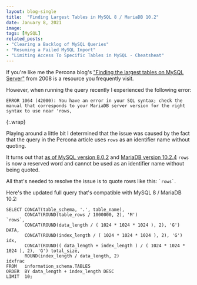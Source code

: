 ```yaml
---
layout: blog-single
title:  "Finding Largest Tables in MySQL 8 / MariaDB 10.2"
date: January 8, 2021
image: 
tags: [MySQL]
related_posts:
- "Clearing a Backlog of MySQL Queries"
- "Resuming a Failed MySQL Import"
- "Limiting Access To Specific Tables in MySQL - Cheatsheat"
---
```


If you're like me the Percona blog's ["Finding the largest tables on MySQL Server"](https://www.percona.com/blog/2008/02/04/finding-out-largest-tables-on-mysql-server/) from 2008 is a resource you frequently visit.

However, when running the query recently I experienced the following error:

```
ERROR 1064 (42000): You have an error in your SQL syntax; check the manual that corresponds to your MariaDB server version for the right syntax to use near 'rows,
```
{:.wrap}

<!-- excerpt_separator -->

Playing around a little bit I determined that the issue was caused by the fact that the query in the Percona article uses `rows` as an identifier name without quoting.

It turns out that [as of MySQL version 8.0.2](https://dev.mysql.com/doc/refman/8.0/en/keywords.html#keywords-8-0-detailed-R) and [MariaDB version 10.2.4](https://mariadb.com/kb/en/mariadb-1024-release-notes/) `rows` is now a reserved word and cannot be used as an identifier name without being quoted.

All that's needed to resolve the issue is to quote rows like this: `` `rows` ``.

Here's the updated full query that's compatible with MySQL 8 / MariaDB 10.2:

```
SELECT CONCAT(table_schema, '.', table_name),
       CONCAT(ROUND(table_rows / 1000000, 2), 'M')                                    `rows`,
       CONCAT(ROUND(data_length / ( 1024 * 1024 * 1024 ), 2), 'G')                    DATA,
       CONCAT(ROUND(index_length / ( 1024 * 1024 * 1024 ), 2), 'G')                   idx,
       CONCAT(ROUND(( data_length + index_length ) / ( 1024 * 1024 * 1024 ), 2), 'G') total_size,
       ROUND(index_length / data_length, 2)                                           idxfrac
FROM   information_schema.TABLES
ORDER  BY data_length + index_length DESC
LIMIT  10;
```
